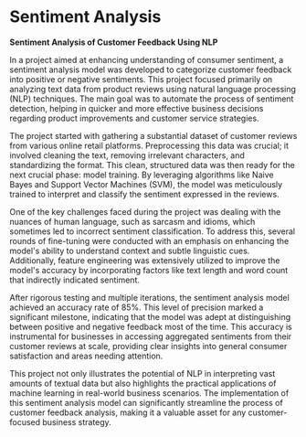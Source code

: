 # Sentiment Analysis

**Sentiment Analysis of Customer Feedback Using NLP**

In a project aimed at enhancing understanding of consumer sentiment, a sentiment analysis model was developed to categorize customer feedback into positive or negative sentiments. This project focused primarily on analyzing text data from product reviews using natural language processing (NLP) techniques. The main goal was to automate the process of sentiment detection, helping in quicker and more effective business decisions regarding product improvements and customer service strategies.

The project started with gathering a substantial dataset of customer reviews from various online retail platforms. Preprocessing this data was crucial; it involved cleaning the text, removing irrelevant characters, and standardizing the format. This clean, structured data was then ready for the next crucial phase: model training. By leveraging algorithms like Naive Bayes and Support Vector Machines (SVM), the model was meticulously trained to interpret and classify the sentiment expressed in the reviews.

One of the key challenges faced during the project was dealing with the nuances of human language, such as sarcasm and idioms, which sometimes led to incorrect sentiment classification. To address this, several rounds of fine-tuning were conducted with an emphasis on enhancing the model's ability to understand context and subtle linguistic cues. Additionally, feature engineering was extensively utilized to improve the model's accuracy by incorporating factors like text length and word count that indirectly indicated sentiment.

After rigorous testing and multiple iterations, the sentiment analysis model achieved an accuracy rate of 85%. This level of precision marked a significant milestone, indicating that the model was adept at distinguishing between positive and negative feedback most of the time. This accuracy is instrumental for businesses in accessing aggregated sentiments from their customer reviews at scale, providing clear insights into general consumer satisfaction and areas needing attention.

This project not only illustrates the potential of NLP in interpreting vast amounts of textual data but also highlights the practical applications of machine learning in real-world business scenarios. The implementation of this sentiment analysis model can significantly streamline the process of customer feedback analysis, making it a valuable asset for any customer-focused business strategy.
